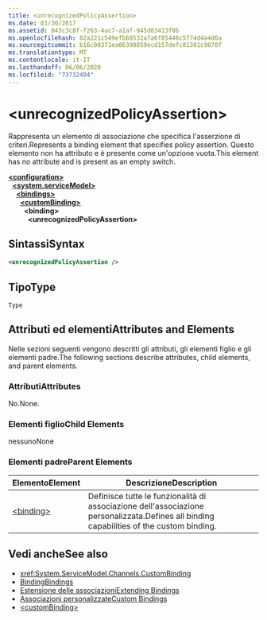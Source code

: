 ```yaml
---
title: <unrecognizedPolicyAssertion>
ms.date: 03/30/2017
ms.assetid: 043c3c8f-f263-4ac7-a1af-945d03413f0b
ms.openlocfilehash: 82a221c549efb68532a7a6f85446c5774d4a4d6a
ms.sourcegitcommit: b16c00371ea06398859ecd157defc81301c9070f
ms.translationtype: MT
ms.contentlocale: it-IT
ms.lasthandoff: 06/06/2020
ms.locfileid: "73732494"
---
```

# \<unrecognizedPolicyAssertion>
<span data-ttu-id="0aea1-101">Rappresenta un elemento di associazione che specifica l'asserzione di criteri.</span><span class="sxs-lookup"><span data-stu-id="0aea1-101">Represents a binding element that specifies policy assertion.</span></span> <span data-ttu-id="0aea1-102">Questo elemento non ha attributo e è presente come un'opzione vuota.</span><span class="sxs-lookup"><span data-stu-id="0aea1-102">This element has no attribute and is present as an empty switch.</span></span>  
  
[**\<configuration>**](../configuration-element.md)\
&nbsp;&nbsp;[**\<system.serviceModel>**](system-servicemodel.md)\
&nbsp;&nbsp;&nbsp;&nbsp;[**\<bindings>**](bindings.md)\
&nbsp;&nbsp;&nbsp;&nbsp;&nbsp;&nbsp;[**\<customBinding>**](custombinding.md)\
&nbsp;&nbsp;&nbsp;&nbsp;&nbsp;&nbsp;&nbsp;&nbsp;**\<binding>**\
&nbsp;&nbsp;&nbsp;&nbsp;&nbsp;&nbsp;&nbsp;&nbsp;&nbsp;&nbsp;**\<unrecognizedPolicyAssertion>**  
  
## <a name="syntax"></a><span data-ttu-id="0aea1-103">Sintassi</span><span class="sxs-lookup"><span data-stu-id="0aea1-103">Syntax</span></span>  
  
```xml  
<unrecognizedPolicyAssertion />
```  
  
## <a name="type"></a><span data-ttu-id="0aea1-104">Tipo</span><span class="sxs-lookup"><span data-stu-id="0aea1-104">Type</span></span>  
 `Type`  
  
## <a name="attributes-and-elements"></a><span data-ttu-id="0aea1-105">Attributi ed elementi</span><span class="sxs-lookup"><span data-stu-id="0aea1-105">Attributes and Elements</span></span>  
 <span data-ttu-id="0aea1-106">Nelle sezioni seguenti vengono descritti gli attributi, gli elementi figlio e gli elementi padre.</span><span class="sxs-lookup"><span data-stu-id="0aea1-106">The following sections describe attributes, child elements, and parent elements.</span></span>  
  
### <a name="attributes"></a><span data-ttu-id="0aea1-107">Attributi</span><span class="sxs-lookup"><span data-stu-id="0aea1-107">Attributes</span></span>  
 <span data-ttu-id="0aea1-108">No.</span><span class="sxs-lookup"><span data-stu-id="0aea1-108">None.</span></span>  
  
### <a name="child-elements"></a><span data-ttu-id="0aea1-109">Elementi figlio</span><span class="sxs-lookup"><span data-stu-id="0aea1-109">Child Elements</span></span>  
 <span data-ttu-id="0aea1-110">nessuno</span><span class="sxs-lookup"><span data-stu-id="0aea1-110">None</span></span>  
  
### <a name="parent-elements"></a><span data-ttu-id="0aea1-111">Elementi padre</span><span class="sxs-lookup"><span data-stu-id="0aea1-111">Parent Elements</span></span>  
  
|<span data-ttu-id="0aea1-112">Elemento</span><span class="sxs-lookup"><span data-stu-id="0aea1-112">Element</span></span>|<span data-ttu-id="0aea1-113">Descrizione</span><span class="sxs-lookup"><span data-stu-id="0aea1-113">Description</span></span>|  
|-------------|-----------------|  
|[\<binding>](bindings.md)|<span data-ttu-id="0aea1-114">Definisce tutte le funzionalità di associazione dell'associazione personalizzata.</span><span class="sxs-lookup"><span data-stu-id="0aea1-114">Defines all binding capabilities of the custom binding.</span></span>|  
  
## <a name="see-also"></a><span data-ttu-id="0aea1-115">Vedi anche</span><span class="sxs-lookup"><span data-stu-id="0aea1-115">See also</span></span>

- <xref:System.ServiceModel.Channels.CustomBinding>
- [<span data-ttu-id="0aea1-116">Binding</span><span class="sxs-lookup"><span data-stu-id="0aea1-116">Bindings</span></span>](../../../wcf/bindings.md)
- [<span data-ttu-id="0aea1-117">Estensione delle associazioni</span><span class="sxs-lookup"><span data-stu-id="0aea1-117">Extending Bindings</span></span>](../../../wcf/extending/extending-bindings.md)
- [<span data-ttu-id="0aea1-118">Associazioni personalizzate</span><span class="sxs-lookup"><span data-stu-id="0aea1-118">Custom Bindings</span></span>](../../../wcf/extending/custom-bindings.md)
- [\<customBinding>](custombinding.md)
